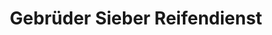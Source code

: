 ---
title: "Gebrüder Sieber Reifendienst"
url: /straubing/gebrueder-sieber-reifendienst/
shop: Reifen
---